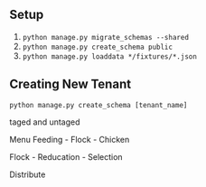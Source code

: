 ## Setup

1. ```python manage.py migrate_schemas --shared```
2. ```python manage.py create_schema public```
3. ```python manage.py loaddata */fixtures/*.json```

## Creating New Tenant

```python manage.py create_schema [tenant_name]```

taged and untaged

Menu
Feeding
    - Flock
    - Chicken

Flock
    - Reducation
    - Selection


Distribute